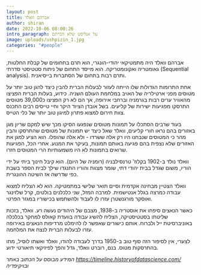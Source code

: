 ```yaml
---
layout: post
title: אברהם וואלד
author: shiran
date: 2022-10-06 08:00:26
intro_paragraph: על אנליסט שלא הכרתם
image: uploads/ushpizin_1.jpg
categories: "#people"
---
```

אברהם וואלד היה מתמטיקאי יהודי-הונגרי, הוא תרם בתחומים של קבלת החלטות, גאומטריה ואקונומטריקה. הוא מייסד התחום של ניתוח סטטיסטי סדרתי (Sequential analysis). ותרם רבות בתחום של הסתברות בייסיאנית.

אחת התרומות הגדולות שלו הייתה לעזור לבעלות הברית להבין כיצד להגן טוב יותר על מטוסים מפני ארטילריה של האויב במלחמת העולם השניה. 
כידוע, בעלות הברית הפציצו מהאוויר ערים רבות בגרמניה וברחבי אירופה, אך הם לא רק הפציצו כ39,000 מטוסים התרסקו מפגיעות ישירות של קליעים. בשל אובדן הציוד היקר וחיי טייסים רבים התכנס צוות חירום למצוא פתרון למיגון טוב יותר של כלי הטייס.

בעוד שרבים הסתכלו על תמונות מטוסים שנפגעו הסיקו מכך שיש למקם שריון מגן באזורים בהם נראו חורי קליעים, וואלד שאל כיצד יש תמונות של מטוסים שהתרסקו והבין מהר כי המטוסים שנבחנו היו רק אלה ששרדו - ולא אלה שהופלו. הוא הציע למגן את האזורים שלא נצפית בהם פגיעה באותם תמונות, בעיקר את המנוע. אחרי הכל, הפגיעות שרואים בתמונות לא היו משמעותיות הרי המטוסים חזרו.

וואלד נולד ב-1902 בקלוז' טרנסילבניה (רומניה של היום). הוא קיבל חינוך ביתי על ידי הוריו, משום שגדל בבית יהודי דתי, שומר מצוות והוריו התנגדו שילך לבית הספר בשבת כפי שדרשה אז השיטה ההונגרית.

וואלד הצטיין מבחינה אקדמית וסיים תואר שלישי במתמטיקה. הוא לא הצליח למצוא עבודה כמרצה בגלל אנטישמית. למרבה המזל, שני כלכלנים בולטים, קרל שלזינגר ואוסקר מורגנשטרן עזרו לו לעבוד ולהשתמש בכישוריו במגזר הפרטי.

כאשר הנאצים סיפחו את אוסטריה ב-1938, מצבם של היהודים נעשה רע. וואלד, בזכות שליטתו בסטטיסטיקה, הצליח להשיג עבודה בוועדת קאולס למחקר בכלכלה באוניברסיטת ייל ולברוח. אותם כישורים שאפשר לו להימלט מרדיפות הנאצים באירופה עזרו לבעלות הברית לנצח את המלחמה.

לצערי, אין לסיפור הזה סוף טוב ב-1950 בדרך לעבודה להודו, וואלד ואשתו לוסיל, מתו בהתרסקות מטוס.
בנם, רוברט וואלד, גדל והפך לפיזיקאי תיאורטי ידוע.

*המידע מבוסס על הכתוב באתר https://timeline.historyofdatascience.com/ ובויקיפדיה*